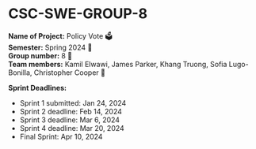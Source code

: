 # CSC-SWE-GROUP-8

**Name of Project:** Policy Vote 🗳️  
**Semester:** Spring 2024 💐  
**Group number:** 8 💪  
**Team members:** Kamil Elwawi, James Parker, Khang Truong, Sofia Lugo-Bonilla, Christopher Cooper 📱  

**Sprint Deadlines:**
- Sprint 1 submitted: Jan 24, 2024
- Sprint 2 deadline: Feb 14, 2024
- Sprint 3 deadline: Mar 6, 2024
- Sprint 4 deadline: Mar 20, 2024
- Final Sprint: Apr 10, 2024
